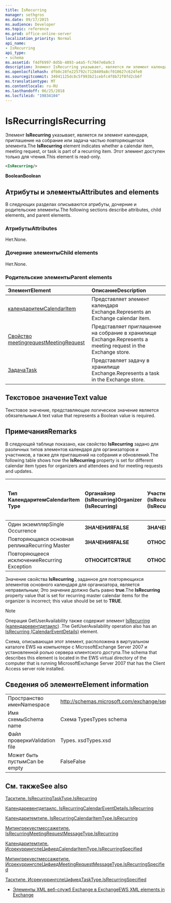 ```yaml
---
title: IsRecurring
manager: sethgros
ms.date: 09/17/2015
ms.audience: Developer
ms.topic: reference
ms.prod: office-online-server
localization_priority: Normal
api_name:
- IsRecurring
api_type:
- schema
ms.assetid: f4df6997-8d5b-4893-a4a5-fc7047e0a9c3
description: Элемент IsRecurring указывает, является ли элемент календаря, приглашение на собрание или задача частью повторяющегося элемента. Этот элемент доступен только для чтения.
ms.openlocfilehash: dfb0c28fe225792c7128409a8cf010627c624fe0
ms.sourcegitcommit: 34041125dc8c5f993b21cebfc4f8b72f0fd2cb6f
ms.translationtype: MT
ms.contentlocale: ru-RU
ms.lasthandoff: 06/25/2018
ms.locfileid: "19834104"
---
```

# <a name="isrecurring"></a><span data-ttu-id="d2c70-104">IsRecurring</span><span class="sxs-lookup"><span data-stu-id="d2c70-104">IsRecurring</span></span>

<span data-ttu-id="d2c70-105">Элемент **IsRecurring** указывает, является ли элемент календаря, приглашение на собрание или задача частью повторяющегося элемента.</span><span class="sxs-lookup"><span data-stu-id="d2c70-105">The **IsRecurring** element indicates whether a calendar item, meeting request, or task is part of a recurring item.</span></span> <span data-ttu-id="d2c70-106">Этот элемент доступен только для чтения.</span><span class="sxs-lookup"><span data-stu-id="d2c70-106">This element is read-only.</span></span> 
  
```xml
<IsRecurring/>
```

 <span data-ttu-id="d2c70-107">**Boolean**</span><span class="sxs-lookup"><span data-stu-id="d2c70-107">**Boolean**</span></span>
## <a name="attributes-and-elements"></a><span data-ttu-id="d2c70-108">Атрибуты и элементы</span><span class="sxs-lookup"><span data-stu-id="d2c70-108">Attributes and elements</span></span>

<span data-ttu-id="d2c70-109">В следующих разделах описываются атрибуты, дочерние и родительские элементы.</span><span class="sxs-lookup"><span data-stu-id="d2c70-109">The following sections describe attributes, child elements, and parent elements.</span></span>
  
### <a name="attributes"></a><span data-ttu-id="d2c70-110">Атрибуты</span><span class="sxs-lookup"><span data-stu-id="d2c70-110">Attributes</span></span>

<span data-ttu-id="d2c70-111">Нет.</span><span class="sxs-lookup"><span data-stu-id="d2c70-111">None.</span></span>
  
### <a name="child-elements"></a><span data-ttu-id="d2c70-112">Дочерние элементы</span><span class="sxs-lookup"><span data-stu-id="d2c70-112">Child elements</span></span>

<span data-ttu-id="d2c70-113">Нет.</span><span class="sxs-lookup"><span data-stu-id="d2c70-113">None.</span></span>
  
### <a name="parent-elements"></a><span data-ttu-id="d2c70-114">Родительские элементы</span><span class="sxs-lookup"><span data-stu-id="d2c70-114">Parent elements</span></span>

|<span data-ttu-id="d2c70-115">**Элемент**</span><span class="sxs-lookup"><span data-stu-id="d2c70-115">**Element**</span></span>|<span data-ttu-id="d2c70-116">**Описание**</span><span class="sxs-lookup"><span data-stu-id="d2c70-116">**Description**</span></span>|
|:-----|:-----|
|[<span data-ttu-id="d2c70-117">календаритем</span><span class="sxs-lookup"><span data-stu-id="d2c70-117">CalendarItem</span></span>](calendaritem.md) <br/> |<span data-ttu-id="d2c70-118">Представляет элемент календаря Exchange.</span><span class="sxs-lookup"><span data-stu-id="d2c70-118">Represents an Exchange calendar item.</span></span>  <br/> |
|[<span data-ttu-id="d2c70-119">Свойство meetingrequest</span><span class="sxs-lookup"><span data-stu-id="d2c70-119">MeetingRequest</span></span>](meetingrequest.md) <br/> |<span data-ttu-id="d2c70-120">Представляет приглашение на собрание в хранилище Exchange.</span><span class="sxs-lookup"><span data-stu-id="d2c70-120">Represents a meeting request in the Exchange store.</span></span>  <br/> |
|[<span data-ttu-id="d2c70-121">Задача</span><span class="sxs-lookup"><span data-stu-id="d2c70-121">Task</span></span>](task.md) <br/> |<span data-ttu-id="d2c70-122">Представляет задачу в хранилище Exchange.</span><span class="sxs-lookup"><span data-stu-id="d2c70-122">Represents a task in the Exchange store.</span></span>  <br/> |
   
## <a name="text-value"></a><span data-ttu-id="d2c70-123">Текстовое значение</span><span class="sxs-lookup"><span data-stu-id="d2c70-123">Text value</span></span>

<span data-ttu-id="d2c70-124">Текстовое значение, представляющее логическое значение является обязательным.</span><span class="sxs-lookup"><span data-stu-id="d2c70-124">A text value that represents a Boolean value is required.</span></span>
  
## <a name="remarks"></a><span data-ttu-id="d2c70-125">Примечания</span><span class="sxs-lookup"><span data-stu-id="d2c70-125">Remarks</span></span>

<span data-ttu-id="d2c70-126">В следующей таблице показано, как свойство **IsRecurring** задано для различных типов элементов календаря для организаторов и участников, а также для приглашений на собрания и обновлений.</span><span class="sxs-lookup"><span data-stu-id="d2c70-126">The following table shows how the **IsRecurring** property is set for different calendar item types for organizers and attendees and for meeting requests and updates.</span></span> 
  
|<span data-ttu-id="d2c70-127">**Тип Календаритем**</span><span class="sxs-lookup"><span data-stu-id="d2c70-127">**CalendarItem Type**</span></span>|<span data-ttu-id="d2c70-128">**Органайзер <br/> (IsRecurring)**</span><span class="sxs-lookup"><span data-stu-id="d2c70-128">**Organizer  <br/> (IsRecurring)**</span></span>|<span data-ttu-id="d2c70-129">**Участник <br/> (IsRecurring)**</span><span class="sxs-lookup"><span data-stu-id="d2c70-129">**Attendee  <br/> (IsRecurring)**</span></span>|<span data-ttu-id="d2c70-130">**Приглашение на собрание или <br/> обновление (IsRecurring)**</span><span class="sxs-lookup"><span data-stu-id="d2c70-130">**Meeting request/update  <br/> (IsRecurring)**</span></span>|
|:-----|:-----|:-----|:-----|
|<span data-ttu-id="d2c70-131">Один экземпляр</span><span class="sxs-lookup"><span data-stu-id="d2c70-131">Single Occurrence</span></span>  <br/> |<span data-ttu-id="d2c70-132">**ЗНАЧЕНИЯ**</span><span class="sxs-lookup"><span data-stu-id="d2c70-132">**FALSE**</span></span> <br/> |<span data-ttu-id="d2c70-133">**ЗНАЧЕНИЯ**</span><span class="sxs-lookup"><span data-stu-id="d2c70-133">**FALSE**</span></span> <br/> |<span data-ttu-id="d2c70-134">**ЗНАЧЕНИЯ**</span><span class="sxs-lookup"><span data-stu-id="d2c70-134">**FALSE**</span></span> <br/> |
|<span data-ttu-id="d2c70-135">Повторяющаяся основная реплика</span><span class="sxs-lookup"><span data-stu-id="d2c70-135">Recurring Master</span></span>  <br/> |<span data-ttu-id="d2c70-136">**ЗНАЧЕНИЯ**</span><span class="sxs-lookup"><span data-stu-id="d2c70-136">**FALSE**</span></span> <br/> |<span data-ttu-id="d2c70-137">**ОТНОСИТСЯ**</span><span class="sxs-lookup"><span data-stu-id="d2c70-137">**TRUE**</span></span> <br/> |<span data-ttu-id="d2c70-138">**ОТНОСИТСЯ**</span><span class="sxs-lookup"><span data-stu-id="d2c70-138">**TRUE**</span></span> <br/> |
|<span data-ttu-id="d2c70-139">Повторяющееся исключение</span><span class="sxs-lookup"><span data-stu-id="d2c70-139">Recurring Exception</span></span>  <br/> |<span data-ttu-id="d2c70-140">**ОТНОСИТСЯ**</span><span class="sxs-lookup"><span data-stu-id="d2c70-140">**TRUE**</span></span> <br/> |<span data-ttu-id="d2c70-141">**ОТНОСИТСЯ**</span><span class="sxs-lookup"><span data-stu-id="d2c70-141">**TRUE**</span></span> <br/> |<span data-ttu-id="d2c70-142">**ОТНОСИТСЯ**</span><span class="sxs-lookup"><span data-stu-id="d2c70-142">**TRUE**</span></span> <br/> |
   
<span data-ttu-id="d2c70-143">Значение свойства **IsRecurring** , заданное для повторяющихся элементов основного календаря для организатора, является неправильным; Это значение должно быть равно **true**.</span><span class="sxs-lookup"><span data-stu-id="d2c70-143">The **IsRecurring** property value that is set for recurring master calendar items for the organizer is incorrect; this value should be set to **TRUE**.</span></span> 
  
> [!NOTE]
> <span data-ttu-id="d2c70-144">Операция GetUserAvailability также содержит элемент [IsRecurring (календаревентдетаилс)](isrecurring-calendareventdetails.md) .</span><span class="sxs-lookup"><span data-stu-id="d2c70-144">The GetUserAvailability operation also has an [IsRecurring (CalendarEventDetails)](isrecurring-calendareventdetails.md) element.</span></span> 
  
<span data-ttu-id="d2c70-145">Схема, описывающая этот элемент, расположена в виртуальном каталоге EWS на компьютере с MicrosoftExchange Server 2007 и установленной ролью сервера клиентского доступа.</span><span class="sxs-lookup"><span data-stu-id="d2c70-145">The schema that describes this element is located in the EWS virtual directory of the computer that is running MicrosoftExchange Server 2007 that has the Client Access server role installed.</span></span>
  
## <a name="element-information"></a><span data-ttu-id="d2c70-146">Сведения об элементе</span><span class="sxs-lookup"><span data-stu-id="d2c70-146">Element information</span></span>

|||
|:-----|:-----|
|<span data-ttu-id="d2c70-147">Пространство имен</span><span class="sxs-lookup"><span data-stu-id="d2c70-147">Namespace</span></span>  <br/> |http://schemas.microsoft.com/exchange/services/2006/types  <br/> |
|<span data-ttu-id="d2c70-148">Имя схемы</span><span class="sxs-lookup"><span data-stu-id="d2c70-148">Schema name</span></span>  <br/> |<span data-ttu-id="d2c70-149">Схема Types</span><span class="sxs-lookup"><span data-stu-id="d2c70-149">Types schema</span></span>  <br/> |
|<span data-ttu-id="d2c70-150">Файл проверки</span><span class="sxs-lookup"><span data-stu-id="d2c70-150">Validation file</span></span>  <br/> |<span data-ttu-id="d2c70-151">Types. xsd</span><span class="sxs-lookup"><span data-stu-id="d2c70-151">Types.xsd</span></span>  <br/> |
|<span data-ttu-id="d2c70-152">Может быть пустым</span><span class="sxs-lookup"><span data-stu-id="d2c70-152">Can be empty</span></span>  <br/> |<span data-ttu-id="d2c70-153">False</span><span class="sxs-lookup"><span data-stu-id="d2c70-153">False</span></span>  <br/> |
   
## <a name="see-also"></a><span data-ttu-id="d2c70-154">См. также</span><span class="sxs-lookup"><span data-stu-id="d2c70-154">See also</span></span>



[<span data-ttu-id="d2c70-155">Тасктипе. IsRecurring</span><span class="sxs-lookup"><span data-stu-id="d2c70-155">TaskType.IsRecurring</span></span>](https://msdn.microsoft.com/library/ExchangeWebServices.TaskType.IsRecurring.aspx)
  
[<span data-ttu-id="d2c70-156">Календаревентдетаилс. IsRecurring</span><span class="sxs-lookup"><span data-stu-id="d2c70-156">CalendarEventDetails.IsRecurring</span></span>](https://msdn.microsoft.com/library/ExchangeWebServices.CalendarEventDetails.IsRecurring.aspx)
  
[<span data-ttu-id="d2c70-157">Календаритемтипе. IsRecurring</span><span class="sxs-lookup"><span data-stu-id="d2c70-157">CalendarItemType.IsRecurring</span></span>](https://msdn.microsoft.com/library/ExchangeWebServices.CalendarItemType.IsRecurring.aspx)
  
[<span data-ttu-id="d2c70-158">Митингрекуестмессажетипе. IsRecurring</span><span class="sxs-lookup"><span data-stu-id="d2c70-158">MeetingRequestMessageType.IsRecurring</span></span>](https://msdn.microsoft.com/library/ExchangeWebServices.MeetingRequestMessageType.IsRecurring.aspx)
  
[<span data-ttu-id="d2c70-159">Календаритемтипе. ИсрекуррингспеЦифиед</span><span class="sxs-lookup"><span data-stu-id="d2c70-159">CalendarItemType.IsRecurringSpecified</span></span>](https://msdn.microsoft.com/library/ExchangeWebServices.CalendarItemType.IsRecurringSpecified.aspx)
  
[<span data-ttu-id="d2c70-160">Митингрекуестмессажетипе. ИсрекуррингспеЦифиед</span><span class="sxs-lookup"><span data-stu-id="d2c70-160">MeetingRequestMessageType.IsRecurringSpecified</span></span>](https://msdn.microsoft.com/library/ExchangeWebServices.MeetingRequestMessageType.IsRecurringSpecified.aspx)
  
[<span data-ttu-id="d2c70-161">Тасктипе. ИсрекуррингспеЦифиед</span><span class="sxs-lookup"><span data-stu-id="d2c70-161">TaskType.IsRecurringSpecified</span></span>](https://msdn.microsoft.com/library/ExchangeWebServices.TaskType.IsRecurringSpecified.aspx)


- [<span data-ttu-id="d2c70-162">Элементы XML веб-служб Exchange в Exchange</span><span class="sxs-lookup"><span data-stu-id="d2c70-162">EWS XML elements in Exchange</span></span>](ews-xml-elements-in-exchange.md)

